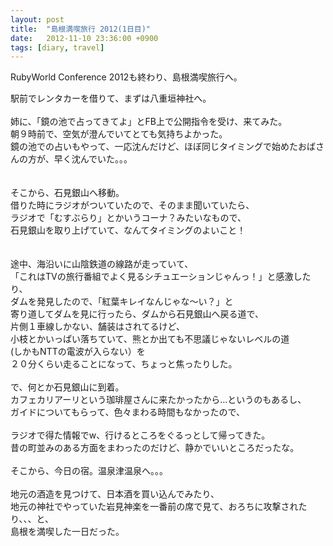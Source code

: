 ```yaml
---
layout: post
title:  "島根満喫旅行 2012(1日目)"
date:   2012-11-10 23:36:00 +0900
tags: [diary, travel]
---
```

RubyWorld Conference 2012も終わり、島根満喫旅行へ。

駅前でレンタカーを借りて、まずは八重垣神社へ。<br />
<br />
姉に、「鏡の池で占ってきてよ」とFB上で公開指令を受け、来てみた。<br />
朝９時前で、空気が澄んでいてとても気持ちよかった。<br />
鏡の池での占いもやって、一応沈んだけど、ほぼ同じタイミングで始めたおばさんの方が、早く沈んでいた。。。<br />
<br />
<br />
そこから、石見銀山へ移動。<br />
借りた時にラジオがついていたので、そのまま聞いていたら、<br />
ラジオで「むすぶらり」とかいうコーナ？みたいなもので、<br />
石見銀山を取り上げていて、なんてタイミングのよいこと！<br />
<br />
<br />
途中、海沿いに山陰鉄道の線路が走っていて、<br />
「これはTVの旅行番組でよく見るシチュエーションじゃんっ！」と感激したり、<br />
ダムを発見したので、「紅葉キレイなんじゃな〜い？」と<br />
寄り道してダムを見に行ったら、ダムから石見銀山へ戻る道で、<br />
片側１車線しかない、舗装はされてるけど、<br />
小枝とかいっぱい落ちていて、熊とか出ても不思議じゃないレベルの道<br />
(しかもNTTの電波が入らない）を<br />
２０分くらい走ることになって、ちょっと焦ったりした。<br />
<br />
で、何とか石見銀山に到着。<br />
カフェカリアーリという珈琲屋さんに来たかったから…というのもあるし、<br />
ガイドについてもらって、色々まわる時間もなかったので、<br />
<br />
ラジオで得た情報でw、行けるところをぐるっとして帰ってきた。<br />
昔の町並みのある方面をまわったのだけど、静かでいいところだったな。<br />
<br />
そこから、今日の宿。温泉津温泉へ。。。<br />
<br />
地元の酒造を見つけて、日本酒を買い込んでみたり、<br />
地元の神社でやっていた岩見神楽を一番前の席で見て、おろちに攻撃されたり、、、と、<br />
島根を満喫した一日だった。<br />
<br />
<br />
<div class="separator" style="clear: both; text-align: center;">
</div>
